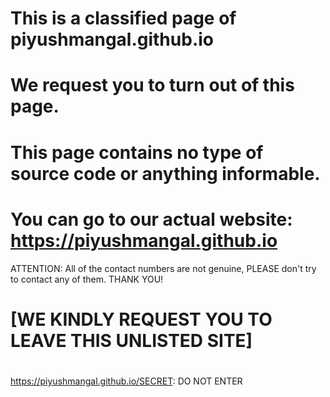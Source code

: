 # This is a classified page of piyushmangal.github.io
# We request you to turn out of this page.
# This page contains no type of source code or anything informable.
# You can go to our actual website: https://piyushmangal.github.io
 ATTENTION: All of the contact numbers are not genuine, PLEASE don't try to contact any of them.
THANK YOU!
# [WE KINDLY REQUEST YOU TO LEAVE THIS UNLISTED SITE]
#
#
#
#
#
#
#
#
#
#
#
#
#
#
#
#
#
#
https://piyushmangal.github.io/SECRET: DO NOT ENTER




















































